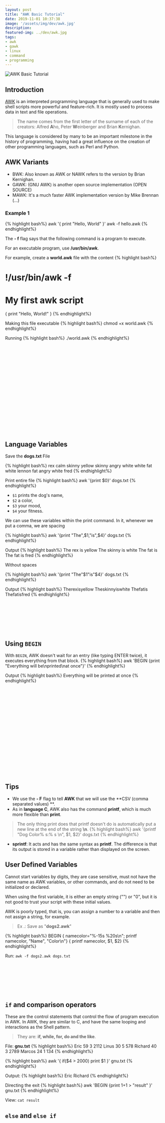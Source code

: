 ```yaml
---
layout: post
title: "AWK Basic Tutorial"
date: 2019-11-01 10:37:38
image: '/assets/img/dev/awk.jpg'
description:
featured-img: ../dev/awk.jpg
tags:
- awk
- gawk
- linux
- command
- programming
---
```


![AWK Basic Tutorial](/assets/img/dev/awk.jpg)

## Introduction

[AWK](https://www.gnu.org/software/gawk/manual/gawk.html) is an interpreted programming language that is generally used to make shell scripts more powerful and feature-rich. It is mostly used to process data in text and file operations.

> The name comes from the first letter of the surname of each of the creators: Alfred **A**ho, Peter **W**einberger and Brian **K**ernighan.

This language is considered by many to be an important milestone in the history of programming, having had a great influence on the creation of other programming languages, such as Perl and Python.

<!-- RETANGULO LARGO 2 -->
<script async src="//pagead2.googlesyndication.com/pagead/js/adsbygoogle.js"></script>
<ins class="adsbygoogle"
style="display:block; text-align:center;"
data-ad-layout="in-article"
data-ad-format="fluid"
data-ad-client="ca-pub-2838251107855362"
data-ad-slot="8549252987"></ins>
<script>
(adsbygoogle = window.adsbygoogle || []).push({});
</script>
 
## AWK Variants

+ BWK: Also known as AWK or NAWK refers to the version by Brian Kernighan.
+ GAWK: (GNU AWK) is another open source implementation (OPEN SOURCE)
+ MAWK: It's a much faster AWK implementation version by Mike Brennan (...)

### Example 1
{% highlight bash%}
awk '{ print "Hello, World" }'
awk -f hello.awk
{% endhighlight%}

The **- f** flag says that the following command is a program to execute.

For an executable program, use **/usr/bin/awk**.

For example, create a **world.awk** file with the content
{% highlight bash%}
# !/usr/bin/awk -f
# My first awk script
{ print "Hello, World!" }
{% endhighlight%}

Making this file executable
{% highlight bash%}
chmod +x world.awk
{% endhighlight%}

Running
{% highlight bash%}
./world.awk
{% endhighlight%}

<!-- QUADRADO -->
<script async src="//pagead2.googlesyndication.com/pagead/js/adsbygoogle.js"></script>
<ins class="adsbygoogle"
style="display:inline-block;width:336px;height:280px"
data-ad-client="ca-pub-2838251107855362"
data-ad-slot="5351066970"></ins>
<script>
(adsbygoogle = window.adsbygoogle || []).push({});
</script>

## Language Variables

Save the **dogs.txt** File

{% highlight bash%}
rex calm skinny yellow
skinny angry white white
fat white lennon
fat angry white fred
{% endhighlight%}

Print entire file
{% highlight bash%}
awk '{print $0}' dogs.txt
{% endhighlight%}

- `$1` prints the dog's name,
- `$2` a color,
- `$3` your mood,
- `$4` your fitness.

We can use these variables within the print command. In it, whenever we put a comma, we are spacing

{% highlight bash%}
awk '{print "The",$1,"is",$4}' dogs.txt
{% endhighlight%}

Output
{% highlight bash%}
The rex is yellow
The skinny is white
The fat is 
The fat is fred
{% endhighlight%}

Without spaces

{% highlight bash%}
awk '{print "The"$1"is"$4}' dogs.txt
{% endhighlight%}

Output
{% highlight bash%}
Therexisyellow
Theskinnyiswhite
Thefatis
Thefatisfred
{% endhighlight%}

<!-- LISTA MIN -->
<script async src="//pagead2.googlesyndication.com/pagead/js/adsbygoogle.js"></script>
<ins class="adsbygoogle"
style="display:inline-block;width:730px;height:95px"
data-ad-client="ca-pub-2838251107855362"
data-ad-slot="5351066970"></ins>
<script>
(adsbygoogle = window.adsbygoogle || []).push({});
</script>

## Using `BEGIN`

With `BEGIN`, AWK doesn't wait for an entry (like typing ENTER twice), it executes everything from that block.
{% highlight bash%}
awk 'BEGIN {print "Everything will be\nprinted\nat once"}'
{% endhighlight%}

Output
{% highlight bash%}
Everything will be
printed
at once
{% endhighlight%}

<!-- QUADRADO -->
<script async src="//pagead2.googlesyndication.com/pagead/js/adsbygoogle.js"></script>
<ins class="adsbygoogle"
style="display:inline-block;width:336px;height:280px"
data-ad-client="ca-pub-2838251107855362"
data-ad-slot="5351066970"></ins>
<script>
(adsbygoogle = window.adsbygoogle || []).push({});
</script>

## Tips
 
- We use the **- F** flag to tell **AWK** that we will use the **CSV (comma separated values) **.
- As in **language C**, AWK also has the command **printf**, which is much more flexible than **print**.
> The only thing print does that printf doesn't do is automatically put a new line at the end of the string **\\n**.
{% highlight bash%}
awk '{printf "Dog Color% s:% s \n", $1, $2}' dogs.txt
{% endhighlight%}
- **sprintf**: It acts and has the same syntax as **printf**. The difference is that its output is stored in a variable rather than displayed on the screen.

## User Defined Variables

Cannot start variables by digits, they are case sensitive, must not have the same name as AWK variables, or other commands, and do not need to be initialized or declared.

When using the first variable, it is either an empty string ("") or "0", but it is not good to trust your script with these initial values.

AWK is poorly typed, that is, you can assign a number to a variable and then not assign a string, for example.

> Ex .: Save as "**dogs2.awk**"

{% highlight bash%}
BEGIN { namecolor="%-15s %20s\n"; printf namecolor, "Name", "Color\n"}
 { printf namecolor, $1, $2}
{% endhighlight%}

Run: `awk -f dogs2.awk dogs.txt`

<!-- QUADRADO -->
<script async src="//pagead2.googlesyndication.com/pagead/js/adsbygoogle.js"></script>
<ins class="adsbygoogle"
style="display:inline-block;width:730px;height:95px"
data-ad-client="ca-pub-2838251107855362"
data-ad-slot="5351066970"></ins>
<script>
(adsbygoogle = window.adsbygoogle || []).push({});
</script>

## `if` and comparison operators

These are the control statements that control the flow of program execution in AWK. In AWK, they are similar to C, and have the same looping and interactions as the Shell pattern.

> They are: **if, while, for, do and the like**.

File: **gnu.txt**
{% highlight bash%}
Eric    59 3 2112
Linus    30 5 578
Richard   40 3 2789
Marcos   24 1 134
{% endhighlight%}

{% highlight bash%}
awk '{ if($4 > 2000) print $1 }' gnu.txt
{% endhighlight%}

Output:
{% highlight bash%}
Eric
Richard
{% endhighlight%}

Directing the exit
{% highlight bash%}
awk 'BEGIN {print 1+1 > "result" }' gnu.txt
{% endhighlight%}

View: `cat result`

## `else` and `else if`

<!-- QUADRADO -->
<script async src="//pagead2.googlesyndication.com/pagead/js/adsbygoogle.js"></script>
<ins class="adsbygoogle"
style="display:inline-block;width:336px;height:280px"
data-ad-client="ca-pub-2838251107855362"
data-ad-slot="5351066970"></ins>
<script>
(adsbygoogle = window.adsbygoogle || []).push({});
</script>

Create a file: `vim conditions.awk` and insert this content:
{% highlight bash%}
#!/usr/bin/awk -f
{
 if ($1 == "Eric")
 printf "The first \n"
 else if ($1 == "Linus")
 printf "the second\n"
 else
 printf "Other person\n"
}
{% endhighlight %}

Run: `awk -f conditions.awk gnu.txt`

***

This was just an introduction to Awk, in the future we'll see more tips.

Thanks for reading!
